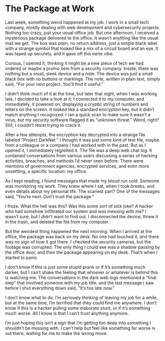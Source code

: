 # The Package at Work
Last week, something weird happened at my job. I work in a small tech company, mostly dealing with web development and cybersecurity projects. Nothing too crazy, just your usual office job. But one afternoon, I received a mysterious package delivered to the office. It wasn’t anything like the usual mail we get. The box was plain, no return address, just a simple black label with a strange symbol that looked like a mix of a circuit board and an eye. It was taped up securely, and it gave off this eerie vibe.

Curious, I opened it, thinking it might be a new piece of tech we had ordered or maybe a promo item from a security company. Inside, there was nothing but a small, sleek device and a note. The device was just a small black box with no buttons or markings. The note, written in plain text, simply said, "For your next project. You'll find it useful."

I didn’t think much of it at the time, but later that night, when I was working late, I decided to take a look at it. I connected it to my computer, and immediately, it powered on, displaying a cryptic string of numbers and letters on the screen. It looked like a standard encryption key, but it didn’t match anything I recognized. I ran a quick scan to make sure it wasn’t a virus, but my security software flagged it as “unknown threat.” Weird, right? Still, I couldn’t resist trying to crack it.

After a few attempts, the encryption key decrypted into a strange file labeled "Project DarkNet." I thought it was just some kind of test file, maybe from a colleague or a company I had worked with in the past. But as I opened it, I immediately regretted it. The file was a deep web chat log. It contained conversations from various users discussing a series of hacking activities, breaches, and methods I’d never seen before. There were mentions of government agencies, encrypted services, and even more unsettling, a specific location: my office.

As I kept reading, I found messages that made my blood run cold. Someone was monitoring my work. They knew where I sat, when I took breaks, and even details about my personal life. The scariest part? One of the messages said, "You’re next. Don’t trust the package."

I froze. What the hell was this? Was this some sort of sick joke? A hacker who had somehow infiltrated our system and was messing with me? I wasn’t sure, but I didn’t want to find out. I disconnected the device, threw it in the trash, and deleted the file from my computer.

But the weirdest thing happened the next morning. When I arrived at the office, the package was back on my desk. No one had touched it, and there was no sign of how it got there. I checked the security cameras, but the footage was corrupted. The only thing I could see was a shadow passing by the office door, and then the package appearing on my desk. That’s when I started to panic.

I don’t know if this is just some stupid prank or if it’s something much darker, but I can’t shake the feeling that whoever or whatever is behind this is watching me. The conversations in the dark web logs mentioned a “final step” that involved someone with my job title, and the last message I saw before I shut everything down said, "It’s too late now."

I don’t know what to do. I’m seriously thinking of leaving my job for a while, but at the same time, I’m terrified that they could find me anywhere. I don’t know if this is a hacker pulling some elaborate stunt, or if it’s something much worse. All I know is that I can’t trust anything anymore.

I’m just hoping this isn’t a sign that I’m getting too deep into something I shouldn’t be messing with. I can’t help but feel like something far worse is out there, waiting for me to make the wrong move.